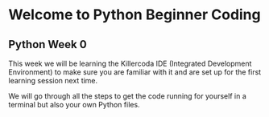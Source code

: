 # Welcome to Python Beginner Coding

## Python Week 0
This week we will be learning the Killercoda IDE (Integrated Development Environment) to make sure you are familiar with it and are set up for the first learning session next time.

We will go through all the steps to get the code running for yourself in a terminal but also your own Python files.